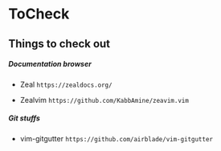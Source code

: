 # ToCheck
## Things to check out
##### Documentation browser
* Zeal
`https://zealdocs.org/`

* Zealvim 
`https://github.com/KabbAmine/zeavim.vim`

##### Git stuffs
* vim-gitgutter
`https://github.com/airblade/vim-gitgutter`
